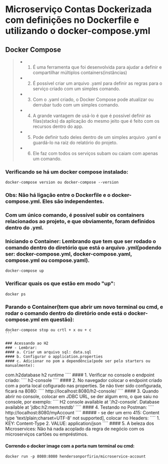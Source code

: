 # Microserviço Contas Dockerizada com definições no Dockerfile e utilizando o docker-compose.yml

## Docker Compose
> - 1. É uma ferramenta que foi desenvolvida para ajudar a definir e compartilhar múltiplos containers(instâncias)
> - 2. É possível criar um arquivo .yaml para definir as regras para o serviço criado com um simples comando.
> - 3. Com o .yaml criado, o Docker Compose pode atualizar ou derrubar tudo com um simples comando.
> - 4. A grande vantagem de usá-lo é que é possível definir as filas(stacks) da aplicação do mesmo jeito que é feito com os recursos dentro do app.
> - 5. Pode definir tudo deles dentro de um simples arquivo .yaml e guardá-lo na raiz do relatório do projeto.
> - 6. Ele faz com todos os serviços subam ou caiam com apenas um comando.

### Verificando se há um docker compose instalado:
````
docker-compose version ou docker-compose --version
````

### Obs: Não há ligação entre o Dockerfile e o docker-compose.yml. Eles são independentes.

### Com um único comando, é possível subir os containers relacionados ao projeto, e que obviamente, foram definidos dentro do .yml.
### Iniciando o Container: Lembrando que tem que ser rodado o comando dentro do diretório que está o arquivo .yml(podendo ser: docker-compose.yml, docker-compose.yaml, compose.yml ou compose.yaml).
````
docker-compose up
````
### Verificar quais os que estão em modo "up":
````
docker ps
````
### Parando o Container(tem que abrir um novo terminal ou cmd, e rodar o comando dentro do diretório onde está o docker-compose.yml em questão):
````
docker-compose stop ou crtl + x ou + c
```

### Acessando ao H2
### - Lembrar:
#### a. Criar um arquivo sql: data.sql
#### b. Configurar o application.properties
#### c. Adicionar no pom a dependência(pode ser pelo starters ou manualmente):
````
<dependency>
			<groupId>com.h2database</groupId>
			<artifactId>h2</artifactId>
			<scope>runtime</scope>
</dependency>
````
#### 1. Verificar no console o endpoint criado:
````
h2-console
````
#### 2. No navegador colocar o endpoint criado com a porta local cofigurado nas properties. Se não tiver sido configurada, ficará na 8080:
````
http://localhost:8080/h2-console/
````
#### 3. Quando abrir no console, colocar em JDBC URL, se der algum erro, o que saiu no console, por exemplo:
````
 H2 console available at '/h2-console'. Database available at 'jdbc:h2:mem:testdb'
````
#### 4. Testando no Postman:
````
http://localhost:8080/myAccount
````
##### - se der um erro 415: Content type 'text/plain;charset=UTF-8' not supported], colocar no Headers:
````
1. KEY: Content-Type
2. VALUE: application/json
````
#### 5. A beleza dos Microservices: Não há nada acoplado da regra de negócio com os microserviços cartões ou empréstimos.

#### Correndo o docker image com a porta num terminal ou cmd:
````
docker run -p 8080:8080 hendersonporfirio/microservice-account

````